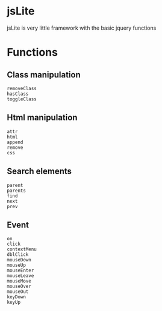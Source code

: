 # jsLite

jsLite is very little framework with the basic jquery functions

# Functions

## Class manipulation

```addClass
removeClass
hasClass
toggleClass
```

## Html manipulation

```
attr
html
append
remove
css
```

## Search elements

```
parent
parents
find
next
prev
```

## Event

```
on
click
contextMenu
dblClick
mouseDown
mouseUp
mouseEnter
mouseLeave
mouseMove
mouseOver
mouseOut
keyDown
keyUp
```
